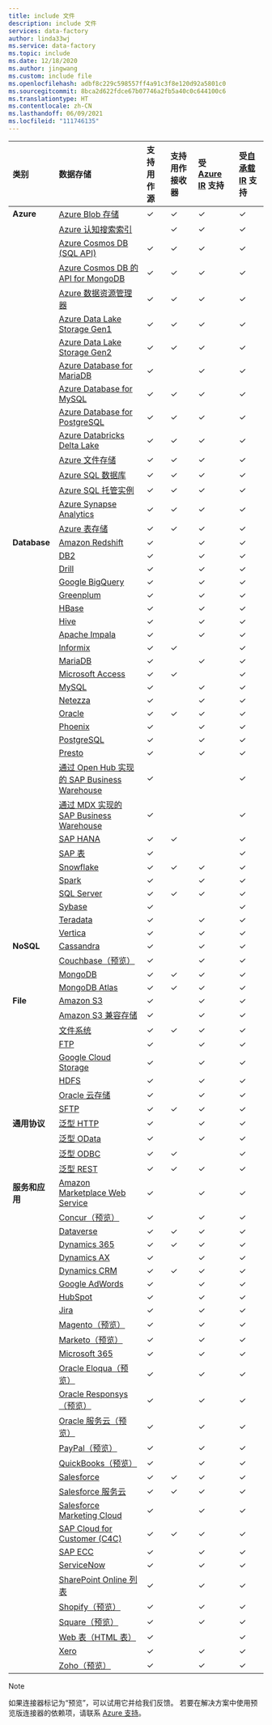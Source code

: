 ```yaml
---
title: include 文件
description: include 文件
services: data-factory
author: linda33wj
ms.service: data-factory
ms.topic: include
ms.date: 12/18/2020
ms.author: jingwang
ms.custom: include file
ms.openlocfilehash: adbf8c229c598557ff4a91c3f8e120d92a5801c0
ms.sourcegitcommit: 8bca2d622fdce67b07746a2fb5a40c0c644100c6
ms.translationtype: HT
ms.contentlocale: zh-CN
ms.lasthandoff: 06/09/2021
ms.locfileid: "111746135"
---
```

| 类别 | 数据存储 | 支持用作源 | 支持用作接收器 | 受 [Azure IR](../concepts-integration-runtime.md#azure-integration-runtime) 支持 | 受[自承载 IR](../concepts-integration-runtime.md#self-hosted-integration-runtime) 支持 |
|:--- |:--- |:--- |:--- |:--- |:--- |
| **Azure** |[Azure Blob 存储](../connector-azure-blob-storage.md) |✓ |✓ |✓ |✓  |
| &nbsp; |[Azure 认知搜索索引](../connector-azure-search.md) | |✓ |✓ |✓  |
| &nbsp; |[Azure Cosmos DB (SQL API)](../connector-azure-cosmos-db.md) |✓ |✓ |✓ |✓  |
| &nbsp; |[Azure Cosmos DB 的 API for MongoDB](../connector-azure-cosmos-db-mongodb-api.md) |✓ |✓ |✓ |✓  |
| &nbsp; |[Azure 数据资源管理器](../connector-azure-data-explorer.md) |✓ |✓ |✓ |✓ |
| &nbsp; |[Azure Data Lake Storage Gen1](../connector-azure-data-lake-store.md) |✓ |✓ |✓ |✓  |
| &nbsp; |[Azure Data Lake Storage Gen2](../connector-azure-data-lake-storage.md) |✓ |✓ |✓ |✓  |
| &nbsp; |[Azure Database for MariaDB](../connector-azure-database-for-mariadb.md) |✓ | |✓ |✓  |
| &nbsp; |[Azure Database for MySQL](../connector-azure-database-for-mysql.md) |✓ |✓ |✓ |✓  |
| &nbsp; |[Azure Database for PostgreSQL](../connector-azure-database-for-postgresql.md) |✓ |✓ |✓ |✓  |
| &nbsp; |[Azure Databricks Delta Lake](../connector-azure-databricks-delta-lake.md) |✓ |✓ |✓ |✓ |
| &nbsp; |[Azure 文件存储](../connector-azure-file-storage.md) |✓ |✓ |✓ |✓  |
| &nbsp; |[Azure SQL 数据库](../connector-azure-sql-database.md) |✓ |✓ |✓ |✓  |
| &nbsp; |[Azure SQL 托管实例](../../azure-sql/managed-instance/sql-managed-instance-paas-overview.md) |✓ |✓ |✓ |✓  |
| &nbsp; |[Azure Synapse Analytics](../connector-azure-sql-data-warehouse.md) |✓ |✓ |✓ |✓  |
| &nbsp; |[Azure 表存储](../connector-azure-table-storage.md) |✓ |✓ |✓ |✓  |
| **Database** |[Amazon Redshift](../connector-amazon-redshift.md) |✓ | |✓ |✓  |
| &nbsp; |[DB2](../connector-db2.md) |✓ | |✓ |✓  |
| &nbsp; |[Drill](../connector-drill.md) |✓ | |✓ |✓  |
| &nbsp; |[Google BigQuery](../connector-google-bigquery.md) |✓ | |✓ |✓  |
| &nbsp; |[Greenplum](../connector-greenplum.md) |✓ | |✓ |✓  |
| &nbsp; |[HBase](../connector-hbase.md) |✓ | |✓ |✓  |
| &nbsp; |[Hive](../connector-hive.md) |✓ | |✓ |✓  |
| &nbsp; |[Apache Impala](../connector-impala.md) |✓ | |✓ |✓  |
| &nbsp; |[Informix](../connector-informix.md) |✓ |✓ | |✓  |
| &nbsp; |[MariaDB](../connector-mariadb.md) |✓ | |✓ |✓  |
| &nbsp; |[Microsoft Access](../connector-microsoft-access.md) |✓ |✓ | |✓  |
| &nbsp; |[MySQL](../connector-mysql.md) |✓ | |✓ |✓  |
| &nbsp; |[Netezza](../connector-netezza.md) |✓ | |✓ |✓  |
| &nbsp; |[Oracle](../connector-oracle.md) |✓ |✓ |✓ |✓  |
| &nbsp; |[Phoenix](../connector-phoenix.md) |✓ | |✓ |✓  |
| &nbsp; |[PostgreSQL](../connector-postgresql.md) |✓ | |✓ |✓  |
| &nbsp; |[Presto](../connector-presto.md) |✓ | |✓ |✓  |
| &nbsp; |[通过 Open Hub 实现的 SAP Business Warehouse](../connector-sap-business-warehouse-open-hub.md) |✓ | | |✓  |
| &nbsp; |[通过 MDX 实现的 SAP Business Warehouse](../connector-sap-business-warehouse.md) |✓ | | |✓  |
| &nbsp; |[SAP HANA](../connector-sap-hana.md) |✓ |✓ | |✓  |
| &nbsp; |[SAP 表](../connector-sap-table.md) |✓ | | |✓  |
| &nbsp; |[Snowflake](../connector-snowflake.md) |✓ |✓ |✓ |✓  |
| &nbsp; |[Spark](../connector-spark.md) |✓ | |✓ |✓  |
| &nbsp; |[SQL Server](../connector-sql-server.md) |✓ |✓ |✓ |✓  |
| &nbsp; |[Sybase](../connector-sybase.md) |✓ | | |✓  |
| &nbsp; |[Teradata](../connector-teradata.md) |✓ | |✓ |✓  |
| &nbsp; |[Vertica](../connector-vertica.md) |✓ | |✓ |✓  |
| **NoSQL** |[Cassandra](../connector-cassandra.md) |✓ | |✓ |✓  |
| &nbsp; |[Couchbase（预览）](../connector-couchbase.md) |✓ | |✓ |✓  |
| &nbsp; |[MongoDB](../connector-mongodb.md) |✓ |✓ |✓ |✓  |
| &nbsp; |[MongoDB Atlas](../connector-mongodb-atlas.md) |✓ |✓ |✓ |✓  |
| **File** |[Amazon S3](../connector-amazon-simple-storage-service.md) |✓ | |✓ |✓  |
| &nbsp; |[Amazon S3 兼容存储](../connector-amazon-s3-compatible-storage.md) |✓ | |✓ |✓  |
| &nbsp; |[文件系统](../connector-file-system.md) |✓ |✓ |✓ |✓  |
| &nbsp; |[FTP](../connector-ftp.md) |✓ | |✓ |✓  |
| &nbsp; |[Google Cloud Storage](../connector-google-cloud-storage.md) |✓ | |✓ |✓  |
| &nbsp; |[HDFS](../connector-hdfs.md) |✓ | |✓ |✓  |
| &nbsp; |[Oracle 云存储](../connector-oracle-cloud-storage.md) |✓ | |✓ |✓  |
| &nbsp; |[SFTP](../connector-sftp.md) |✓ |✓ |✓ |✓  |
| **通用协议** |[泛型 HTTP](../connector-http.md) |✓ | |✓ |✓  |
| &nbsp; |[泛型 OData](../connector-odata.md) |✓ | |✓ |✓  |
| &nbsp; |[泛型 ODBC](../connector-odbc.md) |✓ |✓ | |✓  |
| &nbsp; |[泛型 REST](../connector-rest.md) |✓ | ✓ |✓ |✓  |
| **服务和应用** |[Amazon Marketplace Web Service](../connector-amazon-marketplace-web-service.md) |✓ | |✓ |✓  |
| &nbsp; |[Concur（预览）](../connector-concur.md) |✓ | |✓ |✓  |
| &nbsp; |[Dataverse](../connector-dynamics-crm-office-365.md) |✓ |✓ |✓ |✓  |
| &nbsp; |[Dynamics 365](../connector-dynamics-crm-office-365.md) |✓ |✓ |✓ |✓  |
| &nbsp; |[Dynamics AX](../connector-dynamics-ax.md) |✓ | |✓ |✓  |
| &nbsp; |[Dynamics CRM](../connector-dynamics-crm-office-365.md) |✓ |✓ |✓ |✓  |
| &nbsp; |[Google AdWords](../connector-google-adwords.md) |✓ | |✓ |✓  |
| &nbsp; |[HubSpot](../connector-hubspot.md) |✓ | |✓ |✓  |
| &nbsp; |[Jira](../connector-jira.md) |✓ | |✓ |✓  |
| &nbsp; |[Magento（预览）](../connector-magento.md) |✓ | |✓ |✓  |
| &nbsp; |[Marketo（预览）](../connector-marketo.md) |✓ | |✓ |✓  |
| &nbsp; |[Microsoft 365](../connector-office-365.md) |✓ | |✓ |✓  |
| &nbsp; |[Oracle Eloqua（预览）](../connector-oracle-eloqua.md) |✓ | |✓ |✓  |
| &nbsp; |[Oracle Responsys（预览）](../connector-oracle-responsys.md) |✓ | |✓ |✓  |
| &nbsp; |[Oracle 服务云（预览）](../connector-oracle-service-cloud.md) |✓ | |✓ |✓  |
| &nbsp; |[PayPal（预览）](../connector-paypal.md) |✓ | |✓ |✓  |
| &nbsp; |[QuickBooks（预览）](../connector-quickbooks.md) |✓ | |✓ |✓  |
| &nbsp; |[Salesforce](../connector-salesforce.md) |✓ |✓ |✓ |✓  |
| &nbsp; |[Salesforce 服务云](../connector-salesforce-service-cloud.md) |✓ |✓ |✓ |✓  |
| &nbsp; |[Salesforce Marketing Cloud](../connector-salesforce-marketing-cloud.md) |✓ | |✓ |✓  |
| &nbsp; |[SAP Cloud for Customer (C4C)](../connector-sap-cloud-for-customer.md) |✓ |✓ |✓ |✓  |
| &nbsp; |[SAP ECC](../connector-sap-ecc.md) |✓ | |✓ |✓ |
| &nbsp; |[ServiceNow](../connector-servicenow.md) |✓ | |✓ |✓  |
|  |[SharePoint Online 列表](../connector-sharepoint-online-list.md) |✓ | |✓ |✓ |
| &nbsp; |[Shopify（预览）](../connector-shopify.md) |✓ | |✓ |✓  |
| &nbsp; |[Square（预览）](../connector-square.md) |✓ | |✓ |✓  |
| &nbsp; |[Web 表（HTML 表）](../connector-web-table.md) |✓ | | |✓  |
| &nbsp; |[Xero](../connector-xero.md) |✓ | |✓ |✓  |
| &nbsp; |[Zoho（预览）](../connector-zoho.md) |✓ | |✓ |✓  |

> [!NOTE]
> 如果连接器标记为“预览”，可以试用它并给我们反馈。 若要在解决方案中使用预览版连接器的依赖项，请联系 [Azure 支持](https://azure.microsoft.com/support/)。
